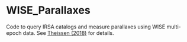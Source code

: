 # WISE_Parallaxes
Code to query IRSA catalogs and measure parallaxes using WISE multi-epoch data. See [Theissen (2018)](https://ui.adsabs.harvard.edu/abs/2018ApJ...862..173T/abstract) for details.
